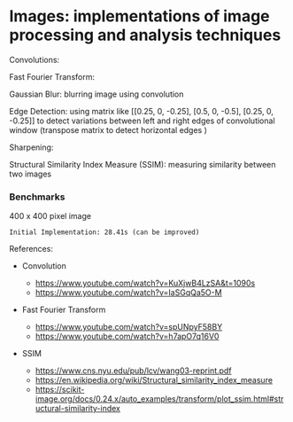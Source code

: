 # Images: implementations of image processing and analysis techniques

Convolutions:

Fast Fourier Transform:

Gaussian Blur: blurring image using convolution

Edge Detection: using matrix like [[0.25, 0, -0.25], [0.5, 0, -0.5], [0.25, 0, -0.25]] to detect variations between left and right edges of convolutional window (transpose matrix to detect horizontal edges )

Sharpening: 

Structural Similarity Index Measure (SSIM): measuring similarity between two images

### Benchmarks
400 x 400 pixel image

    Initial Implementation: 28.41s (can be improved) 

References:

- Convolution
    - https://www.youtube.com/watch?v=KuXjwB4LzSA&t=1090s
    - https://www.youtube.com/watch?v=IaSGqQa5O-M

- Fast Fourier Transform
    - https://www.youtube.com/watch?v=spUNpyF58BY
    - https://www.youtube.com/watch?v=h7apO7q16V0

- SSIM
    - https://www.cns.nyu.edu/pub/lcv/wang03-reprint.pdf
    - https://en.wikipedia.org/wiki/Structural_similarity_index_measure
    - https://scikit-image.org/docs/0.24.x/auto_examples/transform/plot_ssim.html#structural-similarity-index